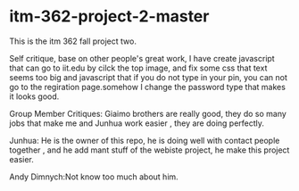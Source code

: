 # itm-362-project-2-master
This is the itm 362 fall project two.

Self critique, base on other people's great work, I have create javascript that can go to iit.edu by cilck the top image, and fix some css that text seems too big and javascript that if you do not type in your pin, you can not go to the regiration page.somehow I change the password type that makes it looks good.

Group Member Critiques:
Giaimo brothers are really good, they do so many jobs that make me and Junhua work easier , they are doing perfectly.

Junhua: He is the owner of this repo, he is doing well with contact people together , and he add mant stuff of the webiste project, he make this project easier.

Andy Dimnych:Not know too much about him.
